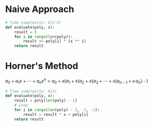 # Naive Approach 

```python
# Time complexity: O(n^2)
def evaluate(poly, x):
    result = 0
    for i in range(len(poly)):
        result += poly[i] * (x ** i)
    return result
```

# Horner's Method

$\displaystyle a_{0}+a_{1}x+\cdots +a_{n}x^{n}=a_{0}+x (a_{1}+x (a_{2}+x{\big (}a_{3}+\cdots +x(a_{n-1}+x\,a_{n})\cdots )$

```python
# Time complexity: O(n)
def evaluate(poly, x): 
    result = poly[len(poly) - 1]
    # Loop 
    for i in range(len(poly) - 2, -1, -1): 
        result = result * x + poly[i]
    return result
```



